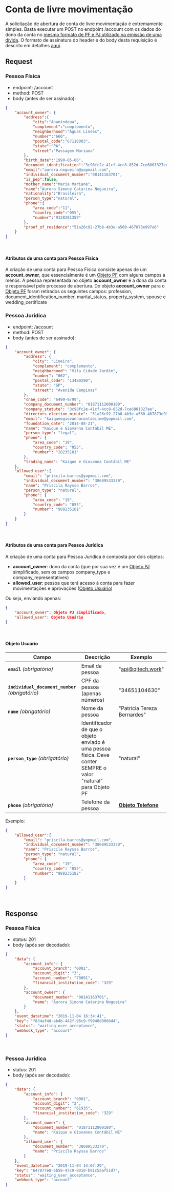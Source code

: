 # Conta de livre movimentação

A solicitação de abertura de conta de livre movimentação é extremamente
simples. Basta executar um POST no endpoint /account com os dados do
dono da conta no
[mesmo formato de PF e PJ utilizado na emissão de uma dívida](?443). O
formato de assinatura do header e do body desta requisição é descrito em
detalhes [aqui](?file=224).

## Request

### Pessoa Física

- endpoint: /account
- method: POST
- body (antes de ser assinado):

```json
{
    "account_owner": {
        "address":{
            "city":"Ananindeua",
            "complement":"complemento",
            "neighborhood":"Águas Lindas",
            "number":"660",
            "postal_code":"67118003",
            "state":"PA",
            "street":"Passagem Mariana"
        },
        "birth_date":"1990-05-06",
        "document_identification":"3c98fc2e-41cf-4cc8-852d-7ce6801327ee",
        "email":"aurora.nogueira@yopmail.com",
        "individual_document_number":"08141163701",
        "is_pep":false,
        "mother_name":"Maria Mariane",
        "name":"Aurora Simone Catarina Nogueira",
        "nationality":"Brasileira",
        "person_type":"natural",
        "phone":{
            "area_code":"11",
            "country_code":"055",
            "number":"9128281359"
        },
        "proof_of_residence":"51a26c92-27b8-4b3e-a560-467873e997a6"
    }
}
```
<br>

#### Atributos de uma conta para Pessoa Física

A criação de uma conta para Pessoa Física consiste apenas de um
**account_owner**, que essencialmente é um [Objeto PF](?443#objeto-PF)
com alguns campos a menos. A pessoa representada no objeto
**account_owner** é a dona da conta e responsável pelo processo de
abertura. Do objeto **account_owner** para o [Objeto PF](?443#objeto-PF)
foram retirados os seguintes campos: profession, document_identification_number,
marital_status, property_system, spouse e wedding_certificate

### Pessoa Jurídica

- endpoint: /account
- method: POST
- body (antes de ser assinado):

```json
{
    "account_owner": {
        "address": {
            "city": "Limeira",
            "complement": "complemento",
            "neighborhood": "Vila Cidade Jardim",
            "number": "662",
            "postal_code": "13480290",
            "state": "SP",
            "street": "Avenida Campinas"
        },
        "cnae_code": "6499-9/99",
        "company_document_number": "01871112000180",
        "company_statute": "3c98fc2e-41cf-4cc8-852d-7ce6801327ee",
        "directors_election_minute": "51a26c92-27b8-4b3e-a560-467873e997a6",
        "email": "kaiqueegiovannacontabilme@yopmail.com",
        "foundation_date": "2014-08-21",
        "name": "Kaique e Giovanna Contábil ME",
        "person_type": "legal",
        "phone": {
            "area_code": "19",
            "country_code": "055",
            "number": "28235181"
        },
        "trading_name": "Kaique e Giovanna Contábil ME"
    },
    "allowed_user":{
        "email": "priscila.barros@yopmail.com",
        "individual_document_number": "38689533370",
        "name": "Priscila Rayssa Barros",
        "person_type": "natural",
        "phone": {
            "area_code": "19",
            "country_code": "055",
            "number": "988235181"
        }
    }
}
```
<br>

#### Atributos de uma conta para Pessoa Jurídica

A criação de uma conta para Pessoa Jurídica é composta por dois objetos:

- **account_owner**: dono da conta (que por sua vez é um [Objeto PJ](?443#objeto-PJ) simplificado, sem os campos company_type e company_representatives)
- **allowed_user**: pessoa que terá acesso à conta para fazer movimentações e aprovações ([Objeto Usuário](#objeto-usuario))

Ou seja, enviando apenas:

```json
{
    "account_owner": Objeto PJ simplificado,
    "allowed_user": Objeto Usuário
}
```
<br>

#### Objeto Usuário <a name=objeto-usuario></a>

| Campo | Descrição | Exemplo
|---|---|---|
| **`email`** *(obrigatório)* | Email da pessoa | "api@qitech.work" |
| **`individual_document_number`** *(obrigatório)* | CPF da pessoa (apenas números) | "34651104630" |
| **`name`** *(obrigatório)* | Nome da pessoa | "Patrícia Tereza Bernardes" |
| **`person_type`** *(obrigatório)* | Identificador de que o objeto enviado é uma pessoa física. Deve conter SEMPRE o  valor "natural" para Objeto PF | "natural" |
| **`phone`** *(obrigatório)* | Telefone da pessoa | **[Objeto Telefone](?443#objeto-telefone)** |

Exemplo:

```json
{
    "allowed_user":{
        "email": "priscila.barros@yopmail.com",
        "individual_document_number": "38689533370",
        "name": "Priscila Rayssa Barros",
        "person_type": "natural",
        "phone": {
            "area_code": "19",
            "country_code": "055",
            "number": "988235182"
        }
    }
}
```
<br>

## Response

### Pessoa Física

- status: 201
- body (após ser decodado):

```json
{
    "data": {
        "account_info": {
            "account_branch": "0001",
            "account_digit": "3",
            "account_number": "70091",
            "financial_institution_code": "329"
        },
        "account_owner": {
            "document_number": "08141163701",
            "name": "Aurora Simone Catarina Nogueira"
        }
    },
    "event_datetime": "2019-11-04 16:34:41",
    "key": "f834af4d-ab4b-442f-96c9-f9940d8066d4",
    "status": "waiting_user_acceptance",
    "webhook_type": "account"
}
```
<br>


### Pessoa Jurídica

- status: 201
- body (após ser decodado):

```json
{
    "data": {
        "account_info": {
            "account_branch": "0001",
            "account_digit": "2",
            "account_number": "61935",
            "financial_institution_code": "329"
        },
        "account_owner": {
            "document_number": "01871112000180",
            "name": "Kaique e Giovanna Contábil ME"
        },
        "allowed_user": {
            "document_number": "38689533370",
            "name": "Priscila Rayssa Barros"
        }
    },
    "event_datetime": "2019-11-04 14:07:29",
    "key": "647877e0-6b58-47c9-8010-b91c5aaf51d7",
    "status": "waiting_user_acceptance",
    "webhook_type": "account"
}
```
<br>